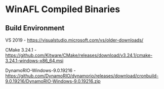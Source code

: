 # WinAFL Compiled Binaries
## Build Environment 
VS 2019 - https://visualstudio.microsoft.com/vs/older-downloads/

CMake 3.24.1 - https://github.com/Kitware/CMake/releases/download/v3.24.1/cmake-3.24.1-windows-x86_64.msi

DynamoRIO-Windows-9.0.19216 - https://github.com/DynamoRIO/dynamorio/releases/download/cronbuild-9.0.19216/DynamoRIO-Windows-9.0.19216.zip 

